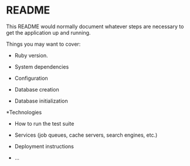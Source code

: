 # README

This README would normally document whatever steps are necessary to get the
application up and running.

Things you may want to cover:

- Ruby version.

- System dependencies

* Configuration

* Database creation


* Database initialization

*Technologies

* How to run the test suite

- Services (job queues, cache servers, search engines, etc.)

- Deployment instructions

* ...

